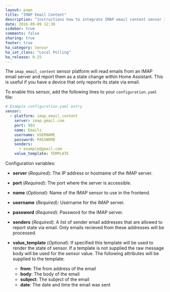 ```yaml
---
layout: page
title: "IMAP Email Content"
description: "Instructions how to integrate IMAP email content sensor into Home Assistant."
date: 2016-09-09 12:30
sidebar: true
comments: false
sharing: true
footer: true
ha_category: Sensor
ha_iot_class: "Local Polling"
ha_release: 0.25
---
```



The `imap_email_content` sensor platform will read emails from an IMAP email server and report them as a state change within Home Assistant. This is useful if you have a device that only reports its state via email.

To enable this sensor, add the following lines to your `configuration.yaml` file:

```yaml
# Example configuration.yaml entry
sensor:
  - platform: imap_email_content
    server: imap.gmail.com
    port: 993
    name: Emails
    username: USERNAME
    password: PASSWORD
    senders:
      - example@gmail.com
    value_template: TEMPLATE
```

Configuration variables:

- **server** (*Required*): The IP address or hostname of the IMAP server.
- **port** (*Required*): The port where the server is accessible.
- **name** (*Optional*): Name of the IMAP sensor to use in the frontend.
- **username** (*Required*): Username for the IMAP server.
- **password** (*Required*): Password for the IMAP server.
- **senders** (*Required*): A list of sender email addresses that are allowed to report state via email. Only emails recieved from these addresses will be processed.
- **value_template** (*Optional*): If specified this template will be used to render the state of sensor. If a template is not supplied the raw message body will be used for the sensor value. The following attributes will be supplied to the template:

   * **from**: The from address of the email
   * **body**: The body of the email
   * **subject**: The subject of the email
   * **date**: The date and time the email was sent
